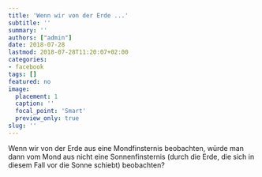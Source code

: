 ```yaml
---
title: 'Wenn wir von der Erde ...'
subtitle: ''
summary: ''
authors: ["admin"]
date: 2018-07-28
lastmod: 2018-07-28T11:20:07+02:00
categories:
- facebook
tags: []
featured: no
image:
  placement: 1
  caption: ''
  focal_point: 'Smart'
  preview_only: true
slug: ''
---
```

Wenn wir von der Erde aus eine Mondfinsternis beobachten, würde man dann vom Mond aus nicht eine Sonnenfinsternis (durch die Erde, die sich in diesem Fall vor die Sonne schiebt) beobachten?

